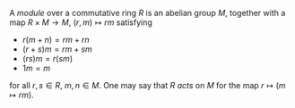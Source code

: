 A *module* over a commutative ring $R$ is an abelian group $M$, together with a map $R \times M \to M$, $(r, m) \mapsto rm$ satisfying

- $r(m+n) = rm + rn$
- $(r+s) m = rm + sm$
- $(rs)m = r(sm)$
- $1m = m$

for all $r, s \in R$, $m, n \in M$. One may say that $R$ *acts* on $M$ for the map $r \mapsto (m \mapsto rm)$.
